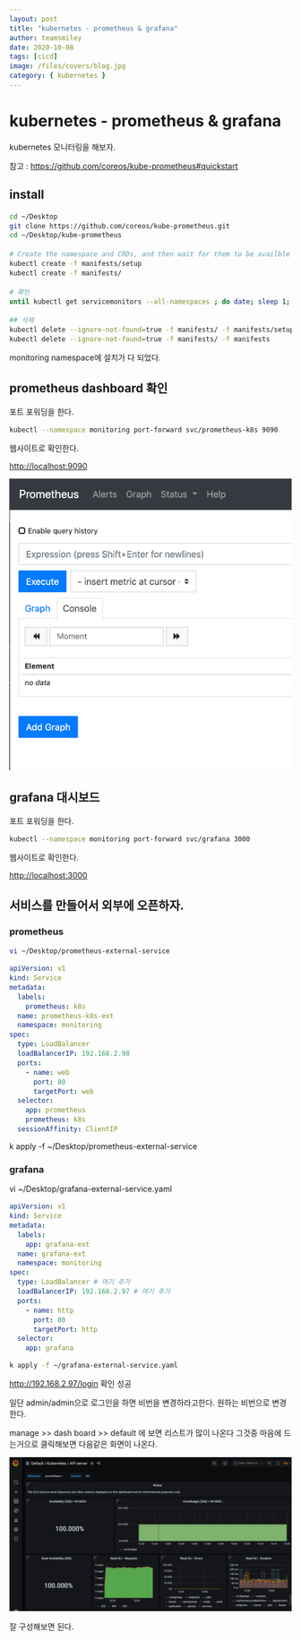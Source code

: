 ```yaml
---
layout: post
title: "kubernetes - prometheus & grafana"
author: teamsmiley
date: 2020-10-08
tags: [cicd]
image: /files/covers/blog.jpg
category: { kubernetes }
---
```


# kubernetes - prometheus & grafana

kubernetes 모니터링을 해보자.

참고 : <https://github.com/coreos/kube-prometheus#quickstart>

## install

```bash
cd ~/Desktop
git clone https://github.com/coreos/kube-prometheus.git
cd ~/Desktop/kube-prometheus

# Create the namespace and CRDs, and then wait for them to be availble before creating the remaining resources
kubectl create -f manifests/setup
kubectl create -f manifests/

# 확인
until kubectl get servicemonitors --all-namespaces ; do date; sleep 1; echo ""; done

## 삭제
kubectl delete --ignore-not-found=true -f manifests/ -f manifests/setup
kubectl delete --ignore-not-found=true -f manifests/ -f manifests
```

monitoring namespace에 설치가 다 되었다.

## prometheus dashboard 확인

포트 포워딩을 한다.

```bash
kubectl --namespace monitoring port-forward svc/prometheus-k8s 9090
```

웹사이트로 확인한다.

<http://localhost:9090>

![](./images/2020-10-07-05-25-09.png)

## grafana 대시보드

포트 포워딩을 한다.

```bash
kubectl --namespace monitoring port-forward svc/grafana 3000
```

웹사이트로 확인한다.

<http://localhost:3000>

## 서비스를 만들어서 외부에 오픈하자.

### prometheus

```bash
vi ~/Desktop/prometheus-external-service
```

```yml
apiVersion: v1
kind: Service
metadata:
  labels:
    prometheus: k8s
  name: prometheus-k8s-ext
  namespace: monitoring
spec:
  type: LoadBalancer
  loadBalancerIP: 192.168.2.98
  ports:
    - name: web
      port: 80
      targetPort: web
  selector:
    app: prometheus
    prometheus: k8s
  sessionAffinity: ClientIP
```

k apply -f ~/Desktop/prometheus-external-service

### grafana

vi ~/Desktop/grafana-external-service.yaml

```yml
apiVersion: v1
kind: Service
metadata:
  labels:
    app: grafana-ext
  name: grafana-ext
  namespace: monitoring
spec:
  type: LoadBalancer # 여기 추가
  loadBalancerIP: 192.168.2.97 # 여기 추가
  ports:
    - name: http
      port: 80
      targetPort: http
  selector:
    app: grafana
```

```bash
k apply -f ~/grafana-external-service.yaml
```

<http://192.168.2.97/login> 확인 성공

일단 admin/admin으로 로그인을 하면 비번을 변경하라고한다. 원하는 비번으로 변경한다.

manage >> dash board >> default 에 보면 리스트가 많이 나온다 그것중 마음에 드는거으로 클릭해보면 다음같은 화면이 나온다.

![](./images/2020-10-07-06-20-40.png)

잘 구성해보면 된다.
